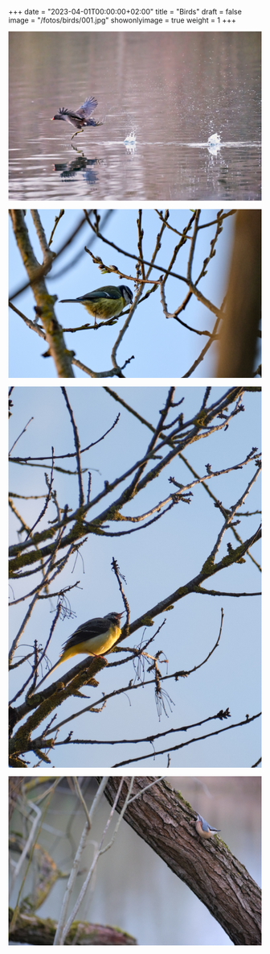 +++
date = "2023-04-01T00:00:00+02:00"
title = "Birds"
draft = false
image = "/fotos/birds/001.jpg"
showonlyimage = true
weight = 1
+++


<!--more-->

![Birds 001][1]

![Birds 002][2]

![Birds 003][3]

![Birds 004][4]

<!--more-->

[1]: /fotos/birds/001.jpg
[2]: /fotos/birds/002.jpg
[3]: /fotos/birds/003.jpg
[4]: /fotos/birds/004.jpg